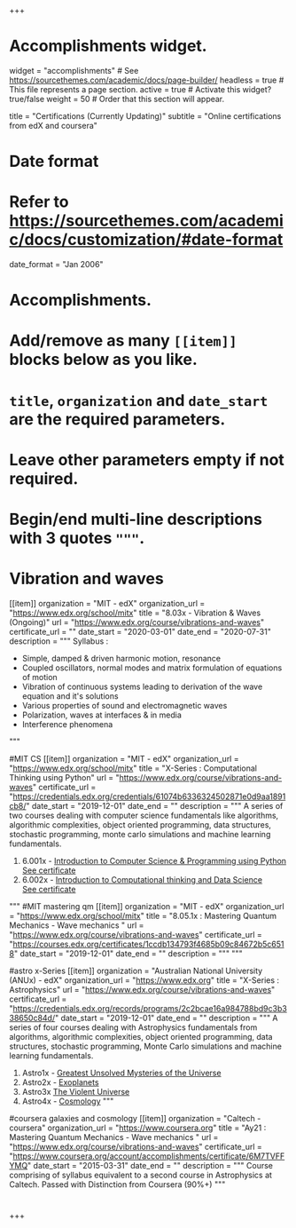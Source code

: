 +++
# Accomplishments widget.
widget = "accomplishments"  # See https://sourcethemes.com/academic/docs/page-builder/
headless = true  # This file represents a page section.
active = true  # Activate this widget? true/false
weight = 50  # Order that this section will appear.

title = "Certifications (Currently Updating)"
subtitle = "Online certifications from edX and coursera"

# Date format
#   Refer to https://sourcethemes.com/academic/docs/customization/#date-format
date_format = "Jan 2006"

# Accomplishments.
#   Add/remove as many `[[item]]` blocks below as you like.
#   `title`, `organization` and `date_start` are the required parameters.
#   Leave other parameters empty if not required.
#   Begin/end multi-line descriptions with 3 quotes `"""`.

# Vibration and waves
[[item]]
  organization = "MIT - edX"
  organization_url = "https://www.edx.org/school/mitx"
  title = "8.03x - Vibration & Waves (Ongoing)"
  url = "https://www.edx.org/course/vibrations-and-waves"
  certificate_url = ""
  date_start = "2020-03-01"
  date_end = "2020-07-31"
  description = """ Syllabus :
  - Simple, damped & driven harmonic motion, resonance
  - Coupled oscillators, normal modes and matrix formulation of equations of motion
  - Vibration of continuous systems leading to derivation of the wave equation and it's solutions
  - Various properties of sound and electromagnetic waves
  - Polarization, waves at interfaces & in media
  - Interference phenomena

   """


#MIT CS
[[item]]
  organization = "MIT - edX"
  organization_url = "https://www.edx.org/school/mitx"
  title = "X-Series : Computational Thinking using Python"
  url = "https://www.edx.org/course/vibrations-and-waves"
  certificate_url = "https://credentials.edx.org/credentials/61074b6336324502871e0d9aa1891cb8/"
  date_start = "2019-12-01"
  date_end = ""
  description = """  A series of two courses dealing with computer science fundamentals like algorithms, algorithmic complexities, object oriented programming, data structures, stochastic programming, monte carlo simulations and machine learning fundamentals.<br>
1. 6.001x - [Introduction to Computer Science & Programming using  Python](https://www.edx.org/course/introduction-to-computer-science-and-programming-7)<br> [See certificate]()
2. 6.002x - [Introduction to Computational thinking and Data Science]() <br>
  [See certificate](https://courses.edx.org/certificates/d4b4011fa5e84f9abbcad792d5bb8e9a)

  """
#MIT mastering qm
[[item]]
  organization = "MIT - edX"
  organization_url = "https://www.edx.org/school/mitx"
  title = "8.05.1x : Mastering Quantum Mechanics - Wave mechanics "
  url = "https://www.edx.org/course/vibrations-and-waves"
  certificate_url = "https://courses.edx.org/certificates/1ccdb134793f4685b09c84672b5c6518"
  date_start = "2019-12-01"
  date_end = ""
  description = """  """

#astro x-Series
[[item]]
  organization = "Australian National University (ANUx) - edX"
  organization_url = "https://www.edx.org"
  title = "X-Series : Astrophysics"
  url = "https://www.edx.org/course/vibrations-and-waves"
  certificate_url = "https://credentials.edx.org/records/programs/2c2bcae16a984788bd9c3b338650c84d/"
  date_start = "2019-12-01"
  date_end = ""
  description = """  A series of four courses dealing with Astrophysics fundamentals from algorithms, algorithmic complexities, object oriented programming, data structures, stochastic programming,  Monte Carlo simulations and machine learning fundamentals.<br>
1. Astro1x - [Greatest Unsolved Mysteries of the Universe](https://s3.amazonaws.com/verify.edx.org/downloads/ebb5809833db4659ae2a7c37a5eca882/Certificate.pdf)
2. Astro2x - [Exoplanets](https://s3.amazonaws.com/verify.edx.org/downloads/0f0bd31014234c9c9c5287e5f1c04223/Certificate.pdf)
3. Astro3x [The Violent Universe](https://s3.amazonaws.com/verify.edx.org/downloads/f515099ad29244d186757e85a1a6aaae/Certificate.pdf)
4. Astro4x - [Cosmology](https://s3.amazonaws.com/verify.edx.org/downloads/b35bff5eaf0b4474990d6102830281e5/Certificate.pdf)
  """



#coursera galaxies and cosmology
[[item]]
  organization = "Caltech - coursera"
  organization_url = "https://www.coursera.org"
  title = "Ay21 : Mastering Quantum Mechanics - Wave mechanics "
  url = "https://www.edx.org/course/vibrations-and-waves"
  certificate_url = "https://www.coursera.org/account/accomplishments/certificate/6M7TVFFYMQ"
  date_start = "2015-03-31"
  date_end = ""
  description = """ Course comprising of syllabus equivalent to a second course in Astrophysics at Caltech. Passed
with Distinction from Coursera (90%+)  """

#


+++

